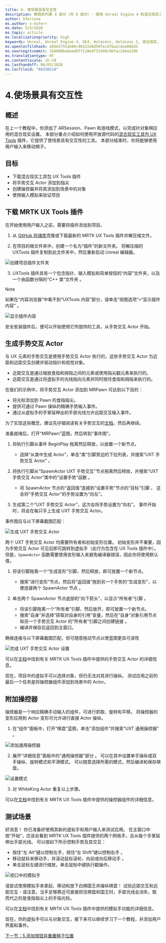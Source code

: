 ```yaml
---
title: 4. 使场景具有交互性
description: 教程系列第 4 部分（共 6 部分）- 使用 Unreal Engine 4 和混合现实工具包 UX Tools 插件构建一款简单的象棋应用
author: hferrone
ms.author: v-haferr
ms.date: 5/5/2020
ms.topic: article
ms.localizationpriority: high
keywords: Unreal, Unreal Engine 4, UE4, HoloLens, HoloLens 2, 混合现实, 教程, 入门, mrtk, uxt, UX Tools, 文档
ms.openlocfilehash: a9de5755ab86c96322a8d50fecd7ba2cdea866d3
ms.sourcegitcommit: 1b8090ba6aed9ff128e4f32d40c96fac2e6a220b
ms.translationtype: HT
ms.contentlocale: zh-CN
ms.lasthandoff: 06/03/2020
ms.locfileid: "84330214"
---
```

# <a name="4-making-your-scene-interactive"></a>4.使场景具有交互性

## <a name="overview"></a>概述

在上一个教程中，你添加了 ARSession、Pawn 和游戏模式，以完成针对象棋应用的混合现实设置。 本部分重点介绍如何使用开放源代码的[混合现实工具包 UX Tools](https://github.com/microsoft/MixedReality-UXTools-Unreal) 插件，它提供了使场景具有交互性的工具。 本部分结束时，你将能够使用用户输入来移动棋子。 

## <a name="objectives"></a>目标

* 下载混合现实工具包 UX Tools 插件 
* 将手势交互 Actor 添加到指尖
* 创建操控器并将其添加到场景中的对象
* 使用输入模拟来验证项目

## <a name="downloading-the-mrtk-ux-tools-plugin"></a>下载 MRTK UX Tools 插件
在开始使用用户输入之前，需要将插件添加到项目。

1.  从 [GitHub 存储库](https://github.com/microsoft/MixedReality-UXTools-Unreal/releases)克隆或下载最新的 MRTK UX Tools 插件并解压缩文件。

2.  在项目的根文件夹中，创建一个名为“插件”的新文件夹。 将解压缩的 UXTools 插件复制到此文件夹中，然后重新启动 Unreal 编辑器。 

![创建项目插件文件夹](images/unreal-uxt/4-plugins.PNG)

3.  UXTools 插件具有一个包含指针、输入模拟和简单按钮的“内容”文件夹，以及一个由函数分隔的“C++ 类”文件夹  。  

> [!NOTE]
> 如果在“内容浏览器”中看不到“UXTools 内容”部分，请单击“视图选项”>“显示插件内容”  。 

![显示插件内容](images/unreal-uxt/4-showplugincontent.PNG)

安全安装插件后，便可以开始使用它所提供的工具，从手势交互 Actor 开始。

## <a name="spawning-hand-interaction-actors"></a>生成手势交互 Actor
与 UX 元素的手势交互是使用手势交互 Actor 执行的，这些手势交互 Actor 为近距和远距交互创建并驱动指针和视觉对象。
- 近距交互是通过缩放食指和拇指之间的元素或使用指尖戳元素来执行的。 
- 远距交互是通过将虚拟手的光线指向元素并同时按住食指和拇指来执行的。

在我们的示例中，将手势交互 Actor 添加到 MRPawn 可达到以下目的：
- 将光标添加到 Pawn 的食指指尖。
- 提供可通过 Pawn 操纵的精确手势输入事件。
- 通过从虚拟手的手掌延伸出的手部光线允许远距交互输入事件。

为了实现这些概念，建议先仔细阅读有关手势交互的[文档](https://github.com/microsoft/MixedReality-UXTools-Unreal/blob/public/0.8.x/Docs/HandInteraction.md)，然后再继续。 

准备就绪后，打开“MRPawn”蓝图，然后转到“事件图”。 

1. 将执行引脚从事件 BeginPlay 拖离然后释放，以放置一个新节点。 
    * 选择“从类中生成 Actor”，单击“类”引脚旁边的下拉列表，并搜索“UXT 手势交互 Actor”  。 

2. 将执行引脚从“SpawnActor UXT 手势交互”节点拖离然后释放，并搜索“UXT 手势交互 Actor”类中的“设置手势”函数  。 
    * 将 SpawnActor 节点的“返回值”连接到“设置手势”节点的“目标”引脚   。 这会将“手势交互 Actor”的手势设置为“向左”。 

3. 生成第二个“UXT 手势交互 Actor”，这次会将手势设置为“向右”。 事件开始时，将会在每只手上生成 UXT 手势交互 Actor。 

事件图应与以下屏幕截图匹配：

![生成 UXT 手势交互 Actor](images/unreal-uxt/4-spawnactor.PNG)

两个 UXT 手势交互 Actor 均需要所有者和初始变形位置。 初始变形并不重要，因为手势交互 Actor 可见后即可跳转到虚拟手（此行为包含在 UX Tools 插件中）。 但是，`SpawnActor` 函数需要使用变形输入来避免编译器错误，因此你将使用默认值。 

1. 将该引脚拖离一个“生成变形”引脚，然后释放，即可放置一个新节点。 
    * 搜索“进行变形”节点，然后将“返回值”拖到另一个手势的“生成变形”，以便连接两个 SpawnActor 节点   。 

3.  单击两个 SpawnActor 节点底部的“向下箭头”，以显示“所有者”引脚  。    
    * 将该引脚拖离一个“所有者”引脚，然后放开，即可放置一个新节点。 
    * 搜索“自身”并选择“获取对自身的引用”变量，然后在“自身”对象引用节点和另一个手势交互 Actor 的“所有者”引脚之间创建链接   。 
    * 编译并保存后返回到主窗口。 

确保连接与以下屏幕截图匹配，但可随意拖动节点以使蓝图更具可读性

![完成 UXT 手势交互 Actor 设置](images/unreal-uxt/4-fingerptrs.PNG) 

可以在[文档](https://microsoft.github.io/MixedReality-UXTools-Unreal/version/public/0.8.x/Docs/HandInteraction.html)中找到有关 MRTK UX Tools 插件中提供的手势交互 Actor 的详细信息。

现在，项目中的虚拟手可以选择对象，但仍无法对其进行操纵。 测试应用之前的最后一个任务是将操控器组件添加到场景中的 Actor。

## <a name="attaching-manipulators"></a>附加操控器

操控器是一个响应精确手动输入的组件，可进行抓取、旋转和平移。 将操控器的变形应用到 Actor 变形可允许进行直接 Actor 操纵。 

1. 在“组件”面板中，打开“棋盘”蓝图，单击“添加组件”并搜索“UXT 通用操控器”   。

![添加通用操控器](images/unreal-uxt/4-addmanip.PNG)

2. 展开“详细信息”面板中的“通用操控器”部分 。 可以在其中设置单手操纵或双手操纵、旋转模式和平滑模式。 可以随意选择所需的模式，然后编译和保存棋盘。 

![设置模式](images/unreal-uxt/4-setrotmode.PNG)

3. 对 WhiteKing Actor 重复以上步骤。

可以在[文档](https://microsoft.github.io/MixedReality-UXTools-Unreal/version/public/0.8.x/Docs/Manipulator.html)中找到有关 MRTK UX Tools 插件中提供的操控器组件的详细信息。

## <a name="testing-the-scene"></a>测试场景
好消息！ 你已准备好使用其新的虚拟手和用户输入来测试应用。 在主窗口中按“开始”，应该会看到 MRTK UX Tools 插件提供的两个网格手，且从每个手掌延伸出手部光线。 可以按如下所示控制手势及其交互：
- 按住“左 Alt”键以控制左手，按住“左 Shift”键以控制右手   。 
- 移动鼠标来移动手，并滚动鼠标滚轮，向前或向后移动手  。 
- 单击鼠标左键进行缩放，单击鼠标中键执行戳操作。 

![视口中的模拟手](images/unreal-uxt/4-handsim.PNG)

请尝试使用模拟手来拿起、移动和放下白棋国王并操纵棋盘！ 试验近距交互和远距交互 - 请注意，当手足够靠近可直接抓住棋盘和国王时，手部光线会消失，取而代之的是食指指尖上的手指光标。 

可以在[文档](https://microsoft.github.io/MixedReality-UXTools-Unreal/version/public/0.8.x/Docs/InputSimulation.html)中找到有关 MRTK UX Tools 插件中提供的模拟手功能的详细信息。

现在，你的虚拟手可以与对象交互，接下来可以继续学习下一个教程，并添加用户界面和事件。

[下一节：5.添加按钮并重置棋子位置](unreal-uxt-ch5.md)
